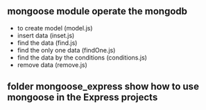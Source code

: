 ## mongoose module operate the mongodb
* to create model (model.js)
* insert data (inset.js)
* find the data (find.js) 
* find the only one data (findOne.js)
* find the data by the conditions (conditions.js)
* remove data (remove.js)

## folder mongoose_express show how to use mongoose in the Express projects
